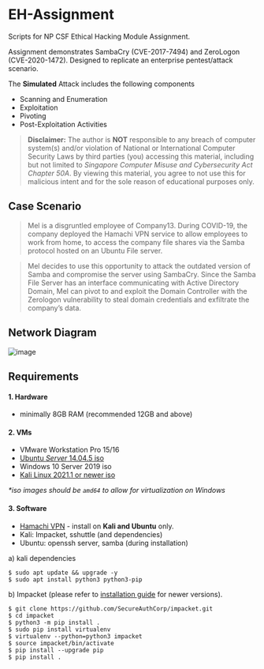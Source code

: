 # EH-Assignment
Scripts for NP CSF Ethical Hacking Module Assignment.

Assignment demonstrates SambaCry (CVE-2017-7494) and ZeroLogon (CVE-2020-1472). Designed to replicate an enterprise pentest/attack scenario.

 The **Simulated** Attack includes the following components
- Scanning and Enumeration
- Exploitation
- Pivoting
- Post-Exploitation Activities

> **Disclaimer:** The author is **NOT** responsible to any breach of computer system(s) and/or violation of National or International Computer Security Laws by third parties (you) accessing this material, including but not limited to _Singapore Computer Misuse and Cybersecurity Act Chapter 50A_. By viewing this material, you agree to not use this for malicious intent and for the sole reason of educational purposes only.


## Case Scenario

> Mel is a disgruntled employee of Company13. During COVID-19, the company deployed the Hamachi VPN service to allow employees to work from home, to access the company file shares via the Samba protocol hosted on an Ubuntu File server. 

> Mel decides to use this opportunity to attack the outdated version of Samba and compromise the server using SambaCry. Since the Samba File Server has an interface communicating with Active Directory Domain, Mel can pivot to and exploit the Domain Controller with the Zerologon vulnerability to steal domain credentials and exfiltrate the company’s data.

## Network Diagram
![image](https://user-images.githubusercontent.com/48358569/148192373-c956e21f-d2b9-49fe-aaae-99c3610693ef.png)

## Requirements

#### 1. Hardware
* minimally 8GB RAM (recommended 12GB and above)

#### 2. VMs
* VMware Workstation Pro 15/16
* [Ubuntu *Server* 14.04.5 iso](https://old-releases.ubuntu.com/releases/14.04.5/)
* Windows 10 Server 2019 iso
* [Kali Linux 2021.1 or newer iso](https://cdimage.kali.org/)

_*iso images should be `amd64` to allow for virtualization on Windows_

#### 3. Software
* [Hamachi VPN](https://www.vpn.net/linux) - install on **Kali and Ubuntu** only.
* Kali: Impacket, sshuttle (and dependencies)
* Ubuntu: openssh server, samba (during installation)

a) kali dependencies
```
$ sudo apt update && upgrade -y
$ sudo apt install python3 python3-pip
```

b) Impacket (please refer to [installation guide](https://github.com/SecureAuthCorp/impacket) for newer versions).
```
$ git clone https://github.com/SecureAuthCorp/impacket.git
$ cd impacket
$ python3 -m pip install .
$ sudo pip install virtualenv
$ virtualenv --python=python3 impacket
$ source impacket/bin/activate
$ pip install --upgrade pip
$ pip install .
```
